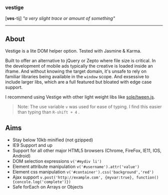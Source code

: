 ### vestige
[**ves**-tij]
*"a very slight trace or amount of something"*

----------

About
---------
Vestige is a lite DOM helper option. Tested with Jasmine & Karma.

Built to offer an alternative to jQuery or Zepto where file size is critical. In the development of mobile ads typically the creative is loaded inside an iframe.
And without knowing the target domain, it's unsafe to rely on familiar libraries being available in the `window` scope. And exsessive to include larger libs, which are a full featured but bloated with  edge case support.

I recommend using Vestige with other light weight libs like [sole/tween.js](https://github.com/sole/tween.js).

> Note: The use variable `v` was used for ease of typing. I find this easier than typing than `R-shift + 4` .

Aims
---
* Stay below 10kb minified (not gzipped)
* IE9 Support and up
* Support for all other major HTML5 browsers (Chrome, FireFox, IE11, IOS, Android)
* DOM selection expressions `v('#mydiv li')`
* Element attribute manipulation `v('#username').attr('value')`
* Element css manipulation `v('#container').css('background','red')`
* Ajax support `v.post('http://example.com', {myvar:true}, function(){concole.log('complete')})`
*  Safe forEach on Arrays or Objects
